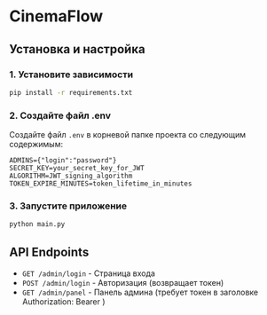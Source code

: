 # CinemaFlow

## Установка и настройка

### 1. Установите зависимости

```bash
pip install -r requirements.txt
```

### 2. Создайте файл .env

Создайте файл `.env` в корневой папке проекта со следующим содержимым:

```
ADMINS={"login":"password"}
SECRET_KEY=your_secret_key_for_JWT
ALGORITHM=JWT_signing_algorithm
TOKEN_EXPIRE_MINUTES=token_lifetime_in_minutes
```

### 3. Запустите приложение

```bash
python main.py
```

## API Endpoints

- `GET /admin/login` - Страница входа
- `POST /admin/login` - Авторизация (возвращает токен)
- `GET /admin/panel` - Панель админа (требует токен в заголовке Authorization: Bearer <token>)
